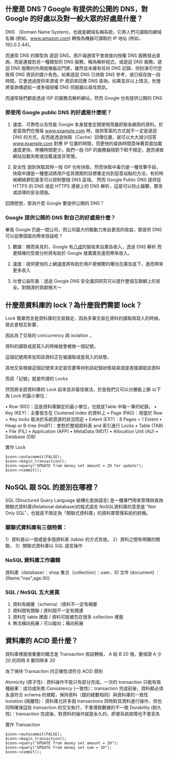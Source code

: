 ## 什麼是 DNS？Google 有提供的公開的 DNS，對 Google 的好處以及對一般大眾的好處是什麼？
DNS　(Domain Name System)，也就是網域名稱系統，它將人們可讀取的網域名稱 (例如，www.amazon.com) 轉換為機器可讀取的 IP 地址 (例如，192.0.2.44)。

而通常 DNS 的類型為 遞迴 DNS。用戶端通常不會直接向授權 DNS 服務發出查詢，而是連接到另一種類型的 DNS 服務，稱為解析程式，或遞迴 DNS 服務。遞迴 DNS 服務的作用就像飯店門房，雖然並未擁有任何 DNS 記錄，但扮演可代您取得 DNS 資訊的媒介角色。如果遞迴 DNS 已快取 DNS 參考，或已經存放一段時間，它會透過提供來源或 IP 資訊來回應 DNS 查詢。如果並非以上情況，則會將查詢傳遞給一或多個授權 DNS 伺服器以尋找資訊。

而通常我們都是透過 ISP 的服務去解析網址。然而 Google 也有提供公開的 DNS

### 那使用 Google public DNS 的好處是什麼呢？

1. 速度、可靠性以及性能
Google 本身就會定期使用爬蟲抓取各網頁的資料。於是當我們在搜尋 www.example.com 時，提供答案的方式就不一定是遞迴 DNS 的方式，反而是透過快取（Cache）回傳位置，就可以大大減少回答 www.example.com 對應 IP 位置的時間，而更快的查詢時間意味著頁面加載速度更快，停機時間更少。我們一般 ISP 的服務器相對下較不穩定，進而導致網站加載失敗或加載速度非常慢。

2. 安全性
說到快取其時一般 ISP 也有快取，然而快取中毒仍是一種攻擊手段，快取中讀是一種嘗試將用戶從其預期的目標重定向到惡意站點的方法，有的時候網絡罪犯甚至可以控制整個 DNS 區域。 然而 Google Public DNS 提供從 HTTPS 的 DNS 或從 HTTPS 連接上的 DNS 解析，這是可以防止竊聽，篡改或誤導的安全措施。

回頭想想，那為什麼 Google 要提供公開的 DNS？

### Google 提供公開的 DNS 對自己的好處是什麼？

畢竟 Google 仍是一間公司，而公司最大的驅動力來自更高的收益，那提供 DNS 可以從哪個面向帶來效益呢？

1. 數據：顯而易見的，Google 有[八成](https://technews.tw/2020/08/12/top-market-power-5-pictures-to-see-how-american-technology-giants-make-money/)的營收來自廣告收入，透過 DNS 解析 而更精確的受眾分析將有助於 Google 推廣廣告進而帶來收入。

2. 速度：提供更快的上網速度將有助於用戶更頻繁的曝光在廣告底下，進而帶來更多收入

3. 社會公益形象：透過 Google DNS 安全漏洞研究可以提升整個互聯網上的安全。對開源的貢獻極大～


## 什麼是資料庫的 lock？為什麼我們需要 lock？

Lock 簡單而言是資料庫的交易鎖定，因為多筆交易在資料的讀取與寫入的時候，彼此會相互影響，

因此為了交易的 concurrency 與 isolation ，

資料的讀取或是寫入的時候就會被做一個記號，

這個記號用來告知該資料正在被讀取或是寫入的狀態，

其他交易根據這個記號來決定是否要等待到該紀錄狀態結束或是直接讀取該資料

而該「記號」就是所謂的 Locks

然而將全部資料庫的 Lock 起來並非最佳做法，於是我們又可以分層級上鎖
以下為 Lock 的最小單位：

• Row (RID)：這是資料庫鎖定的最小單位，也就是Table 中每一筆的紀錄，
• Key (KEY)：主要發生在 Clustered Index 的資料上
• Page (PAG)：相當於 Row + Key locks 取決於系統資源的狀況而定
• Extent (EXT)：8 Pages = 1 Extent
• Heap or B-tree (HoBT)：會對於整個資料表 and 索引進行 Locks
• Table (TAB)
• File (FIL)
• Application (APP)
• MetaData (MDT)
• Allocation Unit (AU)
• Database (DB)

實作 Lock
```
$conn->autocommit(FALSE);
$conn->begin_transaction();
$conn->query("UPDATE from money set amount = 20 for update");
$conn->commit();
```

## NoSQL 跟 SQL 的差別在哪裡？

SQL (Structured Query Language 結構化查詢語言) 是一種專門用來管理與查詢關聯式資料庫(Relational database)的程式語言
NoSQL資料庫的意思是 "Not Only SQL"，也就是不限定為「關聯式資料庫」的資料庫管理系統的統稱。

### 關聯式資料庫有三個特質：
1）資料是以一個或是多個資料表 (table) 的方式存放。
2）資料之間有明確的關聯。
3）關聯式資料庫以 SQL 語言操作

### NoSQL 資料庫工作邏輯
資料庫（database）：shop
集合（collection）：user、ID
文件 (document) ：{Name:"nax",age:30}

### SQL / NoSQL 五大差異
1.  資料有綱要（schema）/資料不一定有綱要
2.  資料間有關聯 / 資料間不一定有關連
3.  資料在 table 裡面 / 資料可能被包在很多 collection 裡面
4.  無法橫向拓展 / 可以縱向；橫向拓展

## 資料庫的 ACID 是什麼？

資料庫裡面很重要的概念是 Transaction
假設轉帳， A 給 B 20 塊，要保證 A 少 20 的同時 B 要同時多 20 

為了保持 Transaction 的正確性須符合 ACID 原則

Atomicity (原子性) : 資料操作不能只有部分完成。一次的 transaction 只能有兩種結果：成功或失敗
Consistency (一致性)：transaction 完成前後，資料都必須永遠符合 schema 的規範，保持資料（錢的總數相同）與資料庫的一致性
Isolation (隔離性)：資料庫允許多個 transactions 同時對其資料進行操作，但也同時確保這些 transaction 的交叉執行，不會導致數據的不一致
Durability (耐久性)：transaction 完成後，對資料的操作就是永久的，即便系統故障也不會丟失

實作 Transaction
```
$conn->autocommit(FALSE);
$conn->begin_transaction();
$conn->query("UPDATE from money set amount = 20");
$conn->query("UPDATE from money set sum = 10");
$conn->commit();
```